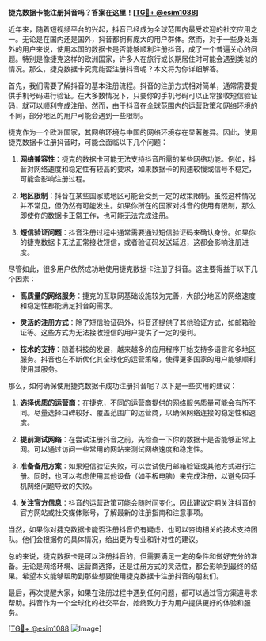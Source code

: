 **捷克数据卡能注册抖音吗？答案在这里！[[TG💪+ @esim1088](https://t.me/s/esim1088)]**

近年来，随着短视频平台的兴起，抖音已经成为全球范围内最受欢迎的社交应用之一。无论是在国内还是国外，抖音都拥有庞大的用户群体。然而，对于一些身处海外的用户来说，使用本国的数据卡是否能够顺利注册抖音，成了一个普遍关心的问题。特别是像捷克这样的欧洲国家，许多人在旅行或长期居住时可能会遇到类似的情况。那么，捷克数据卡究竟能否注册抖音呢？本文将为你详细解答。

首先，我们需要了解抖音的基本注册流程。抖音的注册方式相对简单，通常需要提供手机号码进行验证。在大多数情况下，只要你的手机号码可以正常接收短信验证码，就可以顺利完成注册。然而，由于抖音在全球范围内的运营政策和网络环境的不同，部分地区的用户可能会遇到一些限制。

捷克作为一个欧洲国家，其网络环境与中国的网络环境存在显著差异。因此，使用捷克数据卡注册抖音时，可能会面临以下几个问题：

1. **网络兼容性**：捷克的数据卡可能无法支持抖音所需的某些网络功能。例如，抖音对网络速度和稳定性有较高的要求，如果数据卡的网速较慢或信号不稳定，可能会影响注册过程。

2. **地区限制**：抖音在某些国家或地区可能会受到一定的政策限制。虽然这种情况并不常见，但仍然有可能发生。如果你所在的国家对抖音的使用有限制，那么即使你的数据卡正常工作，也可能无法完成注册。

3. **短信验证问题**：抖音注册过程中通常需要通过短信验证码来确认身份。如果你的捷克数据卡无法正常接收短信，或者验证码发送延迟，这都会影响注册进度。

尽管如此，很多用户依然成功地使用捷克数据卡注册了抖音。这主要得益于以下几个因素：

- **高质量的网络服务**：捷克的互联网基础设施较为完善，大部分地区的网络速度和稳定性都能满足抖音的需求。
  
- **灵活的注册方式**：除了短信验证码外，抖音还提供了其他验证方式，如邮箱验证等。这些方式为无法接收短信的用户提供了一定的便利。

- **技术的支持**：随着科技的发展，越来越多的应用程序开始支持多语言和多地区服务。抖音也在不断优化其全球化的运营策略，使得更多国家的用户能够顺利使用其服务。

那么，如何确保使用捷克数据卡成功注册抖音呢？以下是一些实用的建议：

1. **选择优质的运营商**：在捷克，不同的运营商提供的网络服务质量可能会有所不同。尽量选择口碑较好、覆盖范围广的运营商，以确保网络连接的稳定性和速度。

2. **提前测试网络**：在尝试注册抖音之前，先检查一下你的数据卡是否能够正常上网。可以通过访问一些常用的网站来测试网络速度和稳定性。

3. **准备备用方案**：如果短信验证失败，可以尝试使用邮箱验证或其他方式进行注册。同时，也可以考虑使用其他设备（如平板电脑）来完成注册，以避免因手机网络问题导致的失败。

4. **关注官方信息**：抖音的运营政策可能会随时间变化，因此建议定期关注抖音的官方网站或社交媒体账号，了解最新的注册指南和注意事项。

当然，如果你对捷克数据卡能否注册抖音仍有疑虑，也可以咨询相关的技术支持团队。他们会根据你的具体情况，给出更为专业和针对性的建议。

总的来说，捷克数据卡是可以注册抖音的，但需要满足一定的条件和做好充分的准备。无论是网络环境、运营商选择，还是注册方式的灵活性，都会影响到最终的结果。希望本文能够帮助到那些想要使用捷克数据卡注册抖音的朋友们。

最后，再次提醒大家，如果在注册过程中遇到任何问题，都可以通过官方渠道寻求帮助。抖音作为一个全球化的社交平台，始终致力于为用户提供更好的体验和服务。

[[TG💪+ @esim1088](https://t.me/s/esim1088) ![Image](https://i.postimg.cc/4NQfJmqS/Snipaste-2025-05-13-00-14-12.png)]